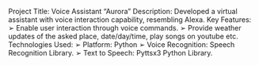 Project Title: Voice Assistant “Aurora”
Description: Developed a virtual assistant with voice interaction capability, resembling Alexa.
Key Features: 
➢ Enable user interaction through voice commands.
➢ Provide weather updates of the asked place, date/day/time, play songs on youtube etc.
 Technologies Used:
➢ Platform: Python
➢ Voice Recognition: Speech Recognition Library.
➢ Text to Speech: Pyttsx3 Python Library.
